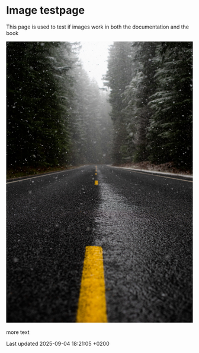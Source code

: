 <div id="header">

# Image testpage

</div>

<div id="content">

<div class="paragraph">

This page is used to test if images work in both the documentation and the book

</div>

<div class="imageblock">

<div class="content">

![The alt text of the image](../assets/images/test_image.jpg)

</div>

</div>

<div class="paragraph">

more text

</div>

</div>

<div id="footer">

<div id="footer-text">

Last updated 2025-09-04 18:21:05 +0200

</div>

</div>
